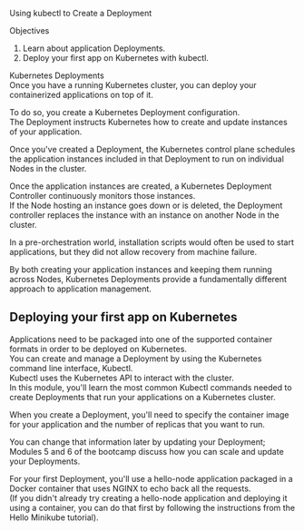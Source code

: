 Using kubectl to Create a Deployment   

Objectives  
1. Learn about application Deployments.   
2. Deploy your first app on Kubernetes with kubectl.   

Kubernetes Deployments   
Once you have a running Kubernetes cluster, you can deploy your containerized applications on top of it.    

To do so, you create a Kubernetes Deployment configuration.    
The Deployment instructs Kubernetes how to create and update instances of your application.  






Once you've created a Deployment, the Kubernetes control plane schedules the application instances included in that Deployment to run on individual Nodes in the cluster.  

Once the application instances are created, a Kubernetes Deployment Controller continuously monitors those instances.  
If the Node hosting an instance goes down or is deleted, the Deployment controller replaces the instance with an instance on another Node in the cluster.  
  

In a pre-orchestration world, installation scripts would often be used to start applications, but they did not allow recovery from machine failure.   

By both creating your application instances and keeping them running across Nodes, Kubernetes Deployments provide a fundamentally different approach to application management.  



## Deploying your first app on Kubernetes  

Applications need to be packaged into one of the supported container formats in order to be deployed on Kubernetes.    
You can create and manage a Deployment by using the Kubernetes command line interface, Kubectl.   
Kubectl uses the Kubernetes API to interact with the cluster.   
In this module, you'll learn the most common Kubectl commands needed to create Deployments that run your applications on a Kubernetes cluster.   

When you create a Deployment, you'll need to specify the container image for your application and the number of replicas that you want to run.   

You can change that information later by updating your Deployment; 
Modules 5 and 6 of the bootcamp discuss how you can scale and update your Deployments.  

For your first Deployment, you'll use a hello-node application packaged in a Docker container that uses NGINX to echo back all the requests.    
(If you didn't already try creating a hello-node application and deploying it using a container, you can do that first by following the instructions from the Hello Minikube tutorial).   







